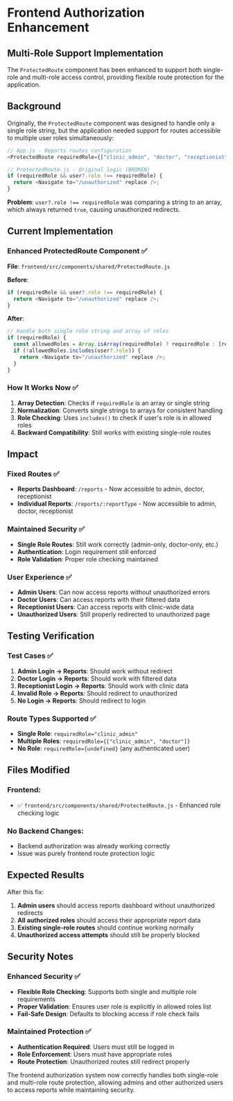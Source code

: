 # Frontend Authorization Enhancement

## Multi-Role Support Implementation
The `ProtectedRoute` component has been enhanced to support both single-role and multi-role access control, providing flexible route protection for the application.

## Background
Originally, the `ProtectedRoute` component was designed to handle only a single role string, but the application needed support for routes accessible to multiple user roles simultaneously:

```javascript
// App.js - Reports routes configuration
<ProtectedRoute requiredRole={["clinic_admin", "doctor", "receptionist"]}>
```

```javascript
// ProtectedRoute.js - Original logic (BROKEN)
if (requiredRole && user?.role !== requiredRole) {
  return <Navigate to="/unauthorized" replace />;
}
```

**Problem**: `user?.role !== requiredRole` was comparing a string to an array, which always returned `true`, causing unauthorized redirects.

## Current Implementation

### Enhanced ProtectedRoute Component ✅
**File**: `frontend/src/components/shared/ProtectedRoute.js`

**Before**:
```javascript
if (requiredRole && user?.role !== requiredRole) {
  return <Navigate to="/unauthorized" replace />;
}
```

**After**:
```javascript
// Handle both single role string and array of roles
if (requiredRole) {
  const allowedRoles = Array.isArray(requiredRole) ? requiredRole : [requiredRole];
  if (!allowedRoles.includes(user?.role)) {
    return <Navigate to="/unauthorized" replace />;
  }
}
```

### How It Works Now ✅

1. **Array Detection**: Checks if `requiredRole` is an array or single string
2. **Normalization**: Converts single strings to arrays for consistent handling
3. **Role Checking**: Uses `includes()` to check if user's role is in allowed roles
4. **Backward Compatibility**: Still works with existing single-role routes

## Impact

### Fixed Routes ✅
- **Reports Dashboard**: `/reports` - Now accessible to admin, doctor, receptionist
- **Individual Reports**: `/reports/:reportType` - Now accessible to admin, doctor, receptionist

### Maintained Security ✅
- **Single Role Routes**: Still work correctly (admin-only, doctor-only, etc.)
- **Authentication**: Login requirement still enforced
- **Role Validation**: Proper role checking maintained

### User Experience ✅
- **Admin Users**: Can now access reports without unauthorized errors
- **Doctor Users**: Can access reports with their filtered data
- **Receptionist Users**: Can access reports with clinic-wide data
- **Unauthorized Users**: Still properly redirected to unauthorized page

## Testing Verification

### Test Cases ✅
1. **Admin Login → Reports**: Should work without redirect
2. **Doctor Login → Reports**: Should work with filtered data
3. **Receptionist Login → Reports**: Should work with clinic data
4. **Invalid Role → Reports**: Should redirect to unauthorized
5. **No Login → Reports**: Should redirect to login

### Route Types Supported ✅
- **Single Role**: `requiredRole="clinic_admin"`
- **Multiple Roles**: `requiredRole={["clinic_admin", "doctor"]}`
- **No Role**: `requiredRole={undefined}` (any authenticated user)

## Files Modified

### Frontend:
- ✅ `frontend/src/components/shared/ProtectedRoute.js` - Enhanced role checking logic

### No Backend Changes:
- Backend authorization was already working correctly
- Issue was purely frontend route protection logic

## Expected Results

After this fix:
1. **Admin users** should access reports dashboard without unauthorized redirects
2. **All authorized roles** should access their appropriate report data
3. **Existing single-role routes** should continue working normally
4. **Unauthorized access attempts** should still be properly blocked

## Security Notes

### Enhanced Security ✅
- **Flexible Role Checking**: Supports both single and multiple role requirements
- **Proper Validation**: Ensures user role is explicitly in allowed roles list
- **Fail-Safe Design**: Defaults to blocking access if role check fails

### Maintained Protection ✅
- **Authentication Required**: Users must still be logged in
- **Role Enforcement**: Users must have appropriate roles
- **Route Protection**: Unauthorized routes still redirect properly

The frontend authorization system now correctly handles both single-role and multi-role route protection, allowing admins and other authorized users to access reports while maintaining security.